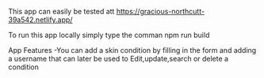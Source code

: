 This app can easily be tested att https://gracious-northcutt-39a542.netlify.app/

To run this app locally simply type the comman npm run build

App Features
-You can add a skin condition by filling in the form and adding a username that can later be used to Edit,update,search or delete a condition

